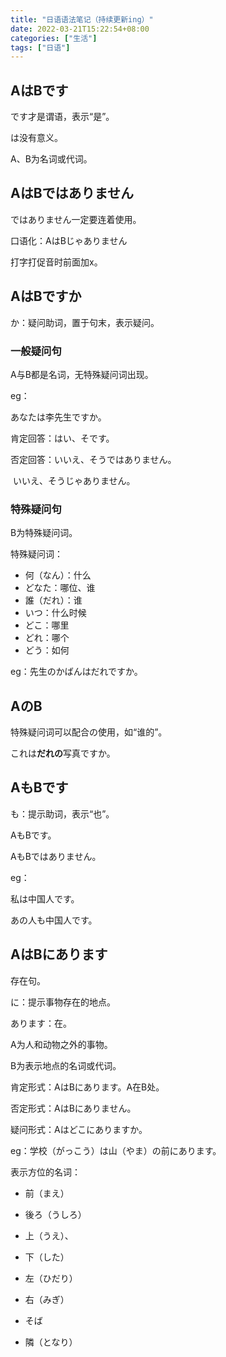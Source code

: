```yaml
---
title: "日语语法笔记（持续更新ing）"
date: 2022-03-21T15:22:54+08:00
categories: ["生活"]
tags: ["日语"]
---
```


## AはBです

です才是谓语，表示“是”。

は没有意义。

A、B为名词或代词。

## AはBではありません

ではありません一定要连着使用。

口语化：AはBじゃありません

打字打促音时前面加x。

## AはBですか

か：疑问助词，置于句末，表示疑问。

### 一般疑问句

A与B都是名词，无特殊疑问词出现。

eg：

あなたは李先生ですか。

肯定回答：はい、そです。

否定回答：いいえ、そうではありません。

​						 いいえ、そうじゃありません。

### 特殊疑问句

B为特殊疑问词。

特殊疑问词：

- 何（なん）：什么
- どなた：哪位、谁
- 誰（だれ）：谁
- いつ：什么时候
- どこ：哪里
- どれ：哪个
- どう：如何

eg：先生のかばんはだれですか。

## AのB

特殊疑问词可以配合の使用，如“谁的”。

これは**だれの**写真ですか。

## AもBです

も：提示助词，表示“也”。

AもBです。

AもBではありません。



eg：

私は中国人です。

あの人も中国人です。

## AはBにあります

存在句。

に：提示事物存在的地点。

あります：在。

A为人和动物之外的事物。

B为表示地点的名词或代词。



肯定形式：AはBにあります。A在B处。

否定形式：AはBにありません。

疑问形式：Aはどこにありますか。



eg：学校（がっこう）は山（やま）の前にあります。



表示方位的名词：

- 前（まえ）

- 後ろ（うしろ）
- 上（うえ）、
- 下（した）
- 左（ひだり）
- 右（みぎ）
- そば
- 隣（となり）

